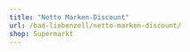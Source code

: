 ```yaml
---
title: "Netto Marken-Discount"
url: /bad-liebenzell/netto-marken-discount/
shop: Supermarkt
---
```

